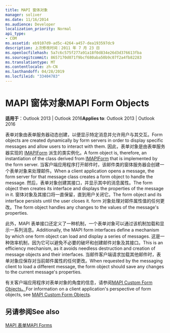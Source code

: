 ```yaml
---
title: MAPI 窗体对象
manager: soliver
ms.date: 11/16/2014
ms.audience: Developer
localization_priority: Normal
api_type:
- COM
ms.assetid: eb9107d9-ad5c-4264-a457-dea193597dc9
description: 上次修改时间：2011 年 7 月 23 日
ms.openlocfilehash: 5a7c6c575f277a91a18f0d834e26d3d376613fba
ms.sourcegitcommit: 8657170d071f9bcf680aba50b9c07f2a4fb82283
ms.translationtype: MT
ms.contentlocale: zh-CN
ms.lasthandoff: 04/28/2019
ms.locfileid: "33404783"
---
```

# <a name="mapi-form-objects"></a><span data-ttu-id="1f6be-103">MAPI 窗体对象</span><span class="sxs-lookup"><span data-stu-id="1f6be-103">MAPI Form Objects</span></span>

  
  
<span data-ttu-id="1f6be-104">**适用于**：Outlook 2013 | Outlook 2016</span><span class="sxs-lookup"><span data-stu-id="1f6be-104">**Applies to**: Outlook 2013 | Outlook 2016</span></span> 
  
<span data-ttu-id="1f6be-105">表单对象由表单服务器动态创建，以便显示特定消息并允许用户与其交互。</span><span class="sxs-lookup"><span data-stu-id="1f6be-105">Form objects are created dynamically by form servers in order to display specific messages and allow users to interact with them.</span></span> <span data-ttu-id="1f6be-106">因此，表单对象是由表单服务器实现的 [IMAPIForm](imapiformiunknown.md) 派生的类实例化。</span><span class="sxs-lookup"><span data-stu-id="1f6be-106">A form object is, therefore, an instantiation of the class derived from [IMAPIForm](imapiformiunknown.md) that is implemented by the form server.</span></span> <span data-ttu-id="1f6be-107">当客户端应用程序打开邮件时，该邮件类的窗体服务器会创建一个表单对象来处理邮件。</span><span class="sxs-lookup"><span data-stu-id="1f6be-107">When a client application opens a message, the form server for that message class creates a form object to handle the message.</span></span> <span data-ttu-id="1f6be-108">然后，表单对象创建其接口，并显示其中的消息属性。</span><span class="sxs-lookup"><span data-stu-id="1f6be-108">The form object then creates its interface and displays the properties of the message in it.</span></span> <span data-ttu-id="1f6be-109">窗体对象及其接口将一直保留，直到用户关闭它。</span><span class="sxs-lookup"><span data-stu-id="1f6be-109">The form object and its interface persists until the user closes it.</span></span> <span data-ttu-id="1f6be-110">form 对象处理对邮件属性值的任何更改。</span><span class="sxs-lookup"><span data-stu-id="1f6be-110">The form object handles any changes to the values of the message's properties.</span></span> 
  
<span data-ttu-id="1f6be-111">此外，MAPI 表单接口还定义了一种机制，一个表单对象可以通过该机制加载和显示一系列消息。</span><span class="sxs-lookup"><span data-stu-id="1f6be-111">Additionally, the MAPI form interfaces define a mechanism by which one form object can load and display a series of messages.</span></span> <span data-ttu-id="1f6be-112">这是一种效率机制，因为它可以避免不必要的破坏和创建邮件对象及其接口。</span><span class="sxs-lookup"><span data-stu-id="1f6be-112">This is an efficiency mechanism, as it avoids needless destruction and creation of message objects and their interfaces.</span></span> <span data-ttu-id="1f6be-113">当邮件客户端请求加载其他邮件时，表单对象应保存对当前邮件属性的任何更改。</span><span class="sxs-lookup"><span data-stu-id="1f6be-113">When requested by the messaging client to load a different message, the form object should save any changes to the current message's properties.</span></span>
  
<span data-ttu-id="1f6be-114">有关客户端应用程序对表单对象的角度的信息，请参阅[MAPI Custom Form Objects。](mapi-custom-form-objects.md)</span><span class="sxs-lookup"><span data-stu-id="1f6be-114">For information on a client application's perspective of form objects, see [MAPI Custom Form Objects](mapi-custom-form-objects.md).</span></span>
  
## <a name="see-also"></a><span data-ttu-id="1f6be-115">另请参阅</span><span class="sxs-lookup"><span data-stu-id="1f6be-115">See also</span></span>



[<span data-ttu-id="1f6be-116">MAPI 表单</span><span class="sxs-lookup"><span data-stu-id="1f6be-116">MAPI Forms</span></span>](mapi-forms.md)

